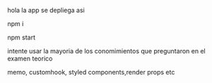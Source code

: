 hola
la app se depliega asi

npm i

npm start

intente usar la mayoria de los conomimientos que preguntaron en el 
examen teorico

memo, customhook, styled components,render props etc
